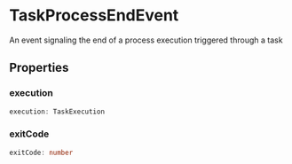 # TaskProcessEndEvent

An event signaling the end of a process execution triggered through a task

## Properties

### execution

```typescript
execution: TaskExecution
```

### exitCode

```typescript
exitCode: number
```

